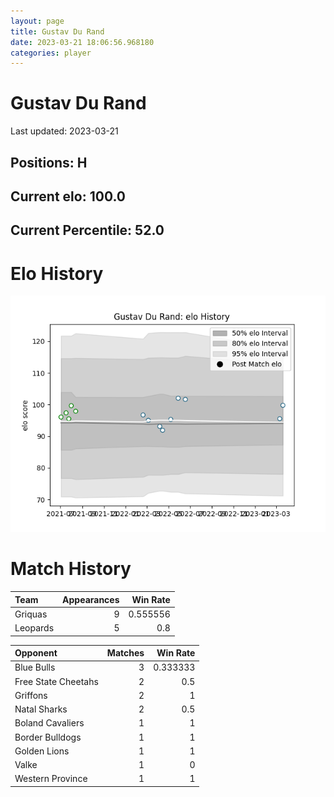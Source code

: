 ```yaml
---  
layout: page  
title: Gustav Du Rand  
date: 2023-03-21 18:06:56.968180  
categories: player  
---
```

# Gustav Du Rand


Last updated: 2023-03-21
## Positions: H

## Current elo: 100.0

## Current Percentile: 52.0

# Elo History


![elo history](history_GustavDuRand.png)
# Match History


| Team     |   Appearances |   Win Rate |
|:---------|--------------:|-----------:|
| Griquas  |             9 |   0.555556 |
| Leopards |             5 |   0.8      |

| Opponent            |   Matches |   Win Rate |
|:--------------------|----------:|-----------:|
| Blue Bulls          |         3 |   0.333333 |
| Free State Cheetahs |         2 |   0.5      |
| Griffons            |         2 |   1        |
| Natal Sharks        |         2 |   0.5      |
| Boland Cavaliers    |         1 |   1        |
| Border Bulldogs     |         1 |   1        |
| Golden Lions        |         1 |   1        |
| Valke               |         1 |   0        |
| Western Province    |         1 |   1        |